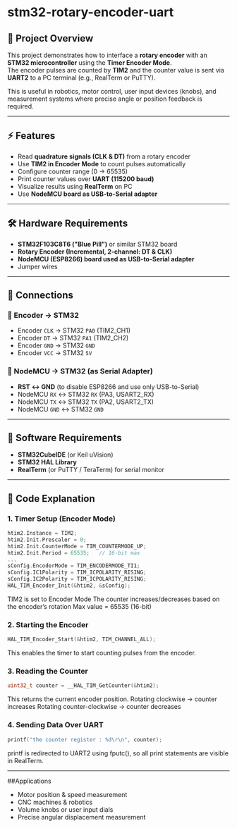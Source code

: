 # stm32-rotary-encoder-uart
## 📌 Project Overview
This project demonstrates how to interface a **rotary encoder** with an **STM32 microcontroller** using the **Timer Encoder Mode**.  
The encoder pulses are counted by **TIM2** and the counter value is sent via **UART2** to a PC terminal (e.g., RealTerm or PuTTY).  

This is useful in robotics, motor control, user input devices (knobs), and measurement systems where precise angle or position feedback is required.

---

## ⚡ Features
- Read **quadrature signals (CLK & DT)** from a rotary encoder
- Use **TIM2 in Encoder Mode** to count pulses automatically
- Configure counter range (0 → 65535)
- Print counter values over **UART (115200 baud)**
- Visualize results using **RealTerm** on PC
- Use **NodeMCU board as USB-to-Serial adapter**

---

## 🛠️ Hardware Requirements
- **STM32F103C8T6 ("Blue Pill")** or similar STM32 board  
- **Rotary Encoder (Incremental, 2-channel: DT & CLK)**  
- **NodeMCU (ESP8266) board used as USB-to-Serial adapter**  
- Jumper wires  

---

## 🔌 Connections

### 🔹 Encoder → STM32
- Encoder `CLK` → STM32 `PA0` (TIM2_CH1)  
- Encoder `DT` → STM32 `PA1` (TIM2_CH2)  
- Encoder `GND` → STM32 `GND`  
- Encoder `VCC` → STM32 `5V`

### 🔹 NodeMCU → STM32 (as Serial Adapter)
- **RST ↔ GND** (to disable ESP8266 and use only USB-to-Serial)  
- NodeMCU `RX` ↔ STM32 `RX` (PA3, USART2_RX)  
- NodeMCU `TX` ↔ STM32 `TX` (PA2, USART2_TX)  
- NodeMCU `GND` ↔ STM32 `GND`  
  

---

## 🔧 Software Requirements
- **STM32CubeIDE** (or Keil uVision)  
- **STM32 HAL Library**  
- **RealTerm** (or PuTTY / TeraTerm) for serial monitor  

---

## 📜 Code Explanation
### 1. Timer Setup (Encoder Mode)
```c
htim2.Instance = TIM2;
htim2.Init.Prescaler = 0;
htim2.Init.CounterMode = TIM_COUNTERMODE_UP;
htim2.Init.Period = 65535;   // 16-bit max
...
sConfig.EncoderMode = TIM_ENCODERMODE_TI1;
sConfig.IC1Polarity = TIM_ICPOLARITY_RISING;
sConfig.IC2Polarity = TIM_ICPOLARITY_RISING;
HAL_TIM_Encoder_Init(&htim2, &sConfig);
```
TIM2 is set to Encoder Mode
The counter increases/decreases based on the encoder’s rotation
Max value = 65535 (16-bit)

### 2. Starting the Encoder
```c
HAL_TIM_Encoder_Start(&htim2, TIM_CHANNEL_ALL);
```
This enables the timer to start counting pulses from the encoder.

### 3. Reading the Counter
```c
uint32_t counter = __HAL_TIM_GetCounter(&htim2);
```
This returns the current encoder position.
Rotating clockwise → counter increases
Rotating counter-clockwise → counter decreases

### 4. Sending Data Over UART
```c
printf("the counter register : %d\r\n", counter);
```
printf is redirected to UART2 using fputc(), so all print statements are visible in RealTerm.

---
##Applications

- Motor position & speed measurement
- CNC machines & robotics
- Volume knobs or user input dials
- Precise angular displacement measurement
